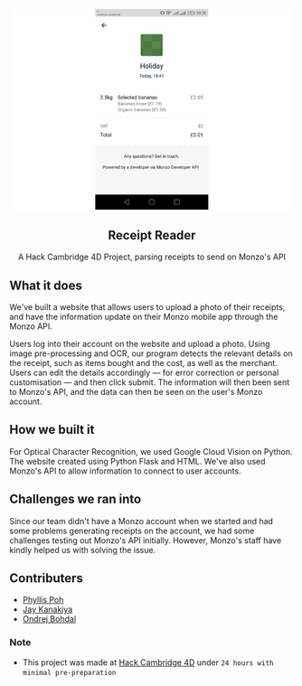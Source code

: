 <p align="center">
  <a href="" rel="noopener">
 <img width=500px src="./image.jpg" style=></a>
</p>
<h2 align="center">Receipt Reader</h2>
<p align="center">A Hack Cambridge 4D Project, parsing receipts to send on Monzo's API</p>


## What it does
We've built a website that allows users to upload a photo of their receipts, and have the information update on their Monzo mobile app through the Monzo API.

Users log into their account on the website and upload a photo. Using image pre-processing and OCR, our program detects the relevant details on the receipt, such as items bought and the cost, as well as the merchant. Users can edit the details accordingly — for error correction or personal customisation — and then click submit. The information will then been sent to Monzo's API, and the data can then be seen on the user's Monzo account.

## How we built it
For Optical Character Recognition, we used Google Cloud Vision on Python. The website created using Python Flask and HTML. We've also used Monzo's API to allow information to connect to user accounts.

## Challenges we ran into
Since our team didn't have a Monzo account when we started and had some problems generating receipts on the account, we had some challenges testing out Monzo's API initially. However, Monzo's staff have kindly helped us with solving the issue.

## Contributers
- [Phyllis Poh](https://github.com/phypoh)
- [Jay Kanakiya](https://github.com/JayKanakiya)
- [Ondrej Bohdal](https://github.com/ondrejbohdal)

### Note
- This project was made at [Hack Cambridge 4D](https://www.hackcambridge.com/) under `24 hours with minimal pre-preparation`
